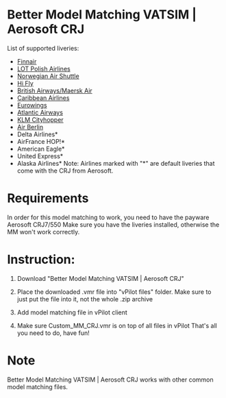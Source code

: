 # Better Model Matching VATSIM |  Aerosoft CRJ

List of supported liveries:
- [Finnair](https://flightsim.to/file/19151/finnair-aerosoft-crj-700)
- [LOT Polish Airlines](https://flightsim.to/file/10441/crj700-lot-polish-airlines)
- [Norwegian Air Shuttle](https://flightsim.to/file/22376/aerosoft-bombardier-crj700-norwegian-air-shuttle)
- [Hi Fly](https://flightsim.to/file/14445/hifly-crj-700-8k)
- [British Airways/Maersk Air](https://flightsim.to/file/10615/aerosoft-crj700-british-airways-g-mrsk-8k)
- [Caribbean Airlines](https://flightsim.to/file/22380/caribbean-airlines-10k-aerosoft-crj-700)
- [Eurowings](https://flightsim.to/file/10476/eurowings-crj-700-8k)
- [Atlantic Airways](https://flightsim.to/file/22347/aerosoft-crj700-msfs-atlantic-airways)
- [KLM Cityhopper](https://flightsim.to/file/10868/aerosoft-crj-700-klm-cityhopper)
- [Air Berlin](https://flightsim.to/file/13284/aerosoft-crj700-air-berlin-version-2)
- Delta Airlines*
- AirFrance HOP!*
- American Eagle*
- United Express*
- Alaska Airlines*
Note: Airlines marked with "*" are default liveries that come with the CRJ from Aerosoft.

# Requirements
In order for this model matching to work, you need to have the payware Aerosoft CRJ7/550
Make sure you have the liveries installed, otherwise the MM won't work correctly.

# Instruction:
1. Download "Better Model Matching VATSIM |  Aerosoft CRJ"

2.  Place the downloaded .vmr file into "vPilot files" folder. Make sure to just put the file into it, not the whole .zip archive 

3. Add model matching file in vPilot client

5. Make sure Custom_MM_CRJ.vmr is on top of all files in vPilot
That's all you need to do, have fun!

# Note
Better Model Matching VATSIM |  Aerosoft CRJ works with other common model matching files.
